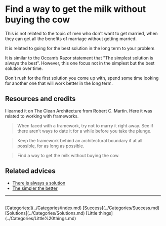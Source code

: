 # Find a way to get the milk without buying the cow

This is not related to the topic of men who don't want to get married, when they can get all the benefits of marriage without getting married.

It is related to going for the best solution in the long term to your problem.

It is similar to the Occam’s Razor statement that "The simplest solution is always the best". However, this one focus not in the simplest but the best solution over time.

Don't rush for the first solution you come up with, spend some time looking for another one that will work better in the long term.

## Resources and credits

I learned it on The Clean Architecture from Robert C. Martin. Here it was related to working with frameworks.

> When faced with a framework, try not to marry it right away. See if there aren’t ways to date it for a while before you take the plunge.

> Keep the framework behind an architectural boundary if at all possible, for as long as possible.

> Find a way to get the milk without buying the cow.

## Related advices

- [There is always a solution](../There%20is%20always%20a%20solution/index.md)
- [The simpler the better](../The%20simpler%20the%20better/index.md)
<hr/><br/>[Categories:](../Categories/index.md) [Success](../Categories/Success.md) [Solutions](../Categories/Solutions.md) [Little things](../Categories/Little%20things.md)